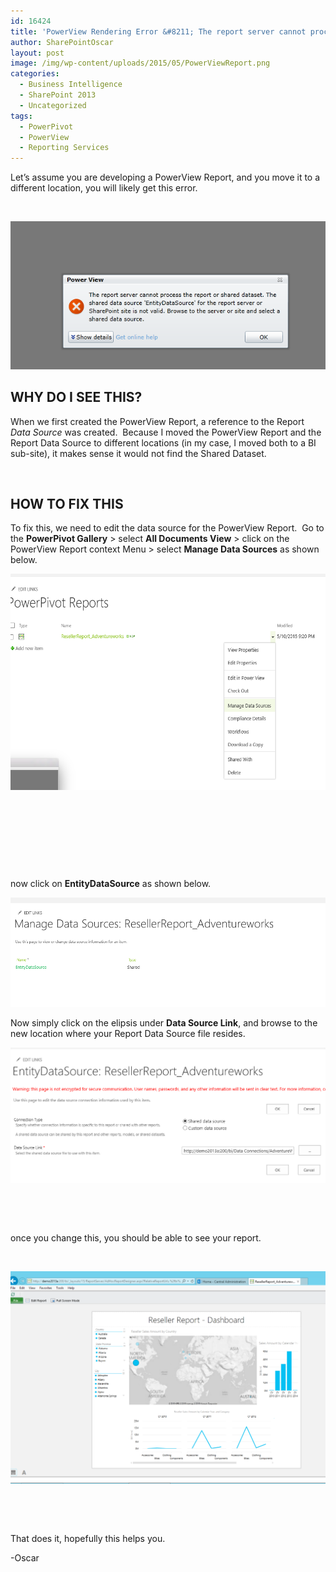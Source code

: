```yaml
---
id: 16424
title: 'PowerView Rendering Error &#8211; The report server cannot process the report or shared dataset'
author: SharePointOscar
layout: post
image: /img/wp-content/uploads/2015/05/PowerViewReport.png
categories:
  - Business Intelligence
  - SharePoint 2013
  - Uncategorized
tags:
  - PowerPivot
  - PowerView
  - Reporting Services
---
```

Let&#8217;s assume you are developing a PowerView Report, and you move it to a different location, you will likely get this error.

&nbsp;

<img src="/img/wp-content/uploads/2015/05/PowerPivotDataSourceError.png" />

## WHY DO I SEE THIS?

When we first created the PowerView Report, a reference to the Report _Data Source_ was created.  Because I moved the PowerView Report and the Report Data Source to different locations (in my case, I moved both to a BI sub-site), it makes sense it would not find the Shared Dataset.

&nbsp;

## HOW TO FIX THIS

To fix this, we need to edit the data source for the PowerView Report.  Go to the **PowerPivot Gallery** > select **All Documents View** > click on the PowerView Report context Menu > select **Manage Data Sources** as shown below.

<img src="/img/wp-content/uploads/2015/05/managedatasourcemenu.png" alt="managedatasourcemenu" width="569" height="346" />

&nbsp;

&nbsp;

&nbsp;

&nbsp;

now click on **EntityDataSource** as shown below.

<img  src="/img/wp-content/uploads/2015/05/managedatasource.png"  />

Now simply click on the elipsis under **Data Source Link**, and browse to the new location where your Report Data Source file resides.

<img src="/img/wp-content/uploads/2015/05/ConnectionSettings.png"  />

&nbsp;

&nbsp;

once you change this, you should be able to see your report.

&nbsp;

<img src="/img/wp-content/uploads/2015/05/PowerViewReport-1024x691.png" alt="PowerViewReport"  />

&nbsp;

&nbsp;

That does it, hopefully this helps you.

-Oscar